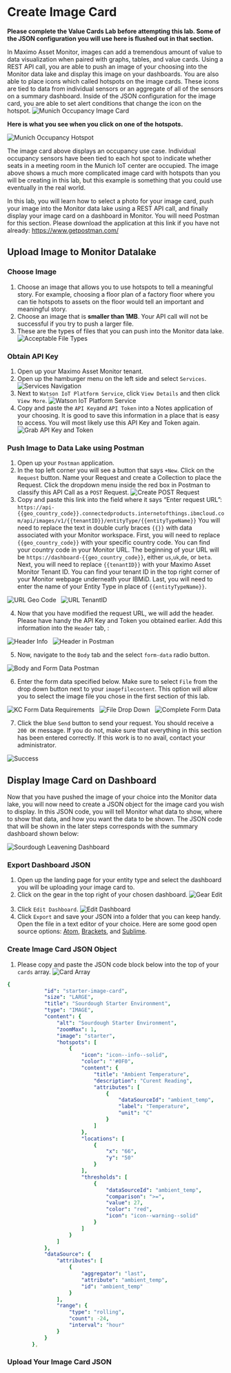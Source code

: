 # Create Image Card

**Please complete the Value Cards Lab before attempting this lab. Some of the JSON configuration you will use here is flushed out in that section.**

In Maximo Asset Monitor, images can add a tremendous amount of value to data visualization when paired with graphs, tables, and value cards. Using a REST API call, you are able to push an image of your choosing into the Monitor data lake and display this image on your dashboards. You are also able to place icons which called hotspots on the image cards. These icons are tied to data from individual sensors or an aggregate of all of the sensors on a summary dashboard. Inside of the JSON configuration for the image card, you are able to set alert conditions that change the icon on the hotspot.
![Munich Occupancy Image Card](img/im1.png) &nbsp;

**Here is what you see when you click on one of the hotspots.**

![Munich Occupancy Hotspot](img/im2.png) &nbsp;

The image card above displays an occupancy use case. Individual occupancy sensors have been tied to each hot spot to indicate whether seats in a meeting room in the Munich IoT center are occupied. The image above shows a much more complicated image card with hotspots than you will be creating in this lab, but this example is something that you could use eventually in the real world.

In this lab, you will learn how to select a photo for your image card, push your image into the Monitor data lake using a REST API call, and finally display your image card on a dashboard in Monitor. You will need Postman for this section. Please download the application at this link if you have not already: https://www.getpostman.com/
## Upload Image to Monitor Datalake
### Choose Image
1. Choose an image that allows you to use hotspots to tell a meaningful story. For example, choosing a floor plan of a factory floor where you can tie hotspots to assets on the floor would tell an important and meaningful story.
2. Choose an image that is **smaller than 1MB**. Your API call will not be successful if you try to push a larger file.
3. These are the types of files that you can push into the Monitor data lake.
![Acceptable File Types](img/im3.png) &nbsp;
### Obtain API Key
1. Open up your Maximo Asset Monitor tenant.
2. Open up the hamburger menu on the left side and select `Services`.
![Services Navigation](img/im4.png) &nbsp;
3. Next to `Watson IoT Platform Service`, click `View Details` and then click  `View More`.
![Watson IoT Platform Service](img/im5.png) &nbsp;
4. Copy and paste the `API Key`and `API Token` into a Notes application of your choosing. It is good to save this information in a place that is easy to access. You will most likely use this API Key and Token again.
![Grab API Key and Token](img/im6.png) &nbsp;
### Push Image to Data Lake using Postman
1. Open up your `Postman` application.
2. In the top left corner you will see a button that says `+New`. Click on the `Request` button. Name your Request and create a Collection to place the Request.  Click the dropdown menu inside the red box in Postman to classify this API Call as a `POST` Request.
![Create POST Request](img/im8.png) &nbsp;
3. Copy and paste this link into the field where it says “Enter request URL”: `https://api-{{geo_country_code}}.connectedproducts.internetofthings.ibmcloud.com/api/images/v1/{{tenantID}}/entityType/{{entityTypeName}}` You will need to replace the text in double curly braces `{{}}` with data associated with your Monitor workspace. First, you will need to replace `{{geo_country_code}}` with your specific country code. You can find your country code in your Monitor URL. The beginning of your URL will be `https://dashboard-{{geo_country_code}}`, either `us`,`uk`,`de`, or `beta`. Next, you will need to replace `{{tenantID}}` with your Maximo Asset Monitor Tenant ID. You can find your tenant ID in the top right corner of your Monitor webpage underneath your IBMiD. Last, you will need to enter the name of your Entity Type in place of `{{entityTypeName}}`.

![URL Geo Code](img/im9.png) &nbsp;
![URL TenantID](img/im10.png) &nbsp;

4. Now that you have modified the request URL, we will add the header. Please have handy the API Key and Token you obtained earlier. Add this information into the `Header` tab, :

![Header Info](img/im11.png) &nbsp;
![Header in Postman](img/im12.png) &nbsp;

5. Now, navigate to the `Body` tab and the select `form-data` radio button.

![Body and Form Data Postman](img/im13.png) &nbsp;

6. Enter the form data specified below. Make sure to select `File` from the drop down button next to your `imagefilecontent`. This option will allow you to select the image file you chose in the first section of this lab.

![KC Form Data Requirements](img/im14.png) &nbsp;
![File Drop Down](img/im15.png) &nbsp;
![Complete Form Data](img/im16.png) &nbsp;

7. Click the blue `Send` button to send your request. You should receive a `200 OK` message. If you do not, make sure that everything in this section has been entered correctly. If this work is to no avail, contact your administrator.

![Success](img/im17.png) &nbsp;
## Display Image Card on Dashboard
Now that you have pushed the image of your choice into the Monitor data lake, you will now need to create a JSON object for the image card you wish to display. In this JSON code, you will tell Monitor what data to show, where to show that data, and how you want the data to be shown. The JSON code that will be shown in the later steps corresponds with the summary dashboard shown below:

![Sourdough Leavening Dashboard](img/im18.png) &nbsp;
### Export Dashboard JSON
1. Open up the landing page for your entity type and select the dashboard you will be uploading your image card to.
2. Click on the gear in the top right of your chosen dashboard.
![Gear Edit](img/im21.png) &nbsp;
3. Click `Edit Dashboard`.
![Edit Dashboard](img/im22.png) &nbsp;
4. Click `Export` and save your JSON into a folder that you can keep handy. Open the file in a text editor of your choice. Here are some good open source options: [Atom](https://atom.io/), [Brackets](http://brackets.io/), and [Sublime](https://www.sublimetext.com/).
### Create Image Card JSON Object
1. Please copy and paste the JSON code block below into the top of your `cards` array.
![Card Array](img/im19.png) &nbsp;
``` yaml
{
            "id": "starter-image-card",
            "size": "LARGE",
            "title": "Sourdough Starter Environment",
            "type": "IMAGE",
            "content": {
                "alt": "Sourdough Starter Environment",
                "zoomMax": 1,
                "image": "starter",
                "hotspots": [
                    {
                        "icon": "icon--info--solid",
                        "color": "'#0F0",
                        "content": {
                            "title": "Ambient Temperature",
                            "description": "Curent Reading",
                            "attributes": [
                                {
                                    "dataSourceId": "ambient_temp",
                                    "label": "Temperature",
                                    "unit": "C"
                                }
                            ]
                        },
                        "locations": [
                            {
                                "x": "66",
                                "y": "50"
                            }
                        ],
                        "thresholds": [
                            {
                                "dataSourceId": "ambient_temp",
                                "comparison": ">=",
                                "value": 27,
                                "color": "red",
                                "icon": "icon--warning--solid"
                            }
                        ]
                    }
                ]
            },
            "dataSource": {
                "attributes": [
                    {
                        "aggregator": "last",
                        "attribute": "ambient_temp",
                        "id": "ambient_temp"
                    }
                ],
                "range": {
                    "type": "rolling",
                    "count": -24,
                    "interval": "hour"
                }
            }
        },
```
### Upload Your Image Card JSON
